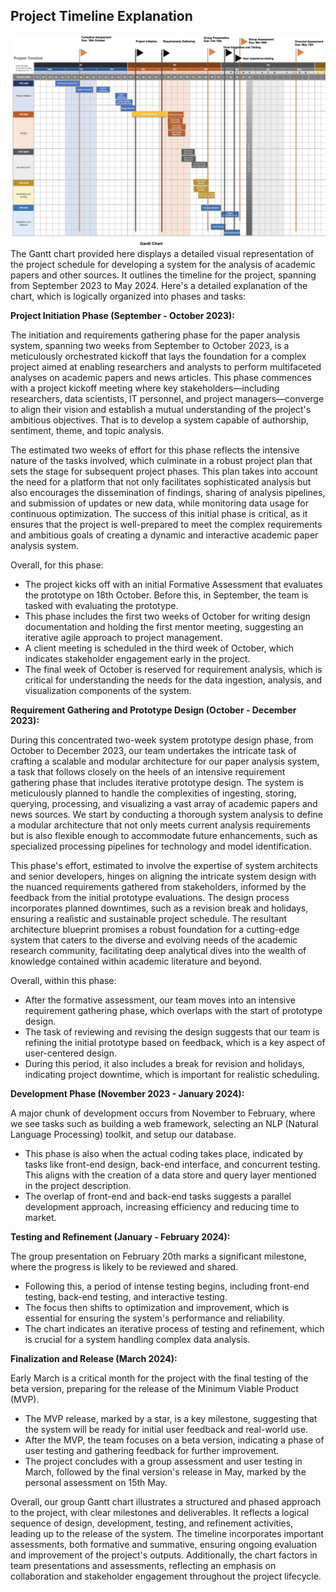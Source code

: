## Project Timeline Explanation

![](imgs/psd_gantt_chart.png)
The Gantt chart provided here displays a detailed visual representation of the project schedule for developing a system for the analysis of academic papers and other sources. It outlines the timeline for the project, spanning from September 2023 to May 2024. Here's a detailed explanation of the chart, which is logically organized into phases and tasks:

**Project Initiation Phase (September - October 2023):**

The initiation and requirements gathering phase for the paper analysis system, spanning two weeks from September to October 2023, is a meticulously orchestrated kickoff that lays the foundation for a complex project aimed at enabling researchers and analysts to perform multifaceted analyses on academic papers and news articles. This phase commences with a project kickoff meeting where key stakeholders—including researchers, data scientists, IT personnel, and project managers—converge to align their vision and establish a mutual understanding of the project's ambitious objectives. That is to develop a system capable of authorship, sentiment, theme, and topic analysis.

The estimated two weeks of effort for this phase reflects the intensive nature of the tasks involved, which culminate in a robust project plan that sets the stage for subsequent project phases. This plan takes into account the need for a platform that not only facilitates sophisticated analysis but also encourages the dissemination of findings, sharing of analysis pipelines, and submission of updates or new data, while monitoring data usage for continuous optimization. The success of this initial phase is critical, as it ensures that the project is well-prepared to meet the complex requirements and ambitious goals of creating a dynamic and interactive academic paper analysis system.

Overall, for this phase:

- The project kicks off with an initial Formative Assessment that evaluates the prototype on 18th October. Before this, in September, the team is tasked with evaluating the prototype.
- This phase includes the first two weeks of October for writing design documentation and holding the first mentor meeting, suggesting an iterative agile approach to project management.
- A client meeting is scheduled in the third week of October, which indicates stakeholder engagement early in the project.
- The final week of October is reserved for requirement analysis, which is critical for understanding the needs for the data ingestion, analysis, and visualization components of the system.

**Requirement Gathering and Prototype Design (October - December 2023):**

During this concentrated two-week system prototype design phase, from October to December 2023, our team undertakes the intricate task of crafting a scalable and modular architecture for our paper analysis system, a task that follows closely on the heels of an intensive requirement gathering phase that includes iterative prototype design. The system is meticulously planned to handle the complexities of ingesting, storing, querying, processing, and visualizing a vast array of academic papers and news sources. We start by conducting a thorough system analysis to define a modular architecture that not only meets current analysis requirements but is also flexible enough to accommodate future enhancements, such as specialized processing pipelines for technology and model identification.

This phase's effort, estimated to involve the expertise of system architects and senior developers, hinges on aligning the intricate system design with the nuanced requirements gathered from stakeholders, informed by the feedback from the initial prototype evaluations. The design process incorporates planned downtimes, such as a revision break and holidays, ensuring a realistic and sustainable project schedule. The resultant architecture blueprint promises a robust foundation for a cutting-edge system that caters to the diverse and evolving needs of the academic research community, facilitating deep analytical dives into the wealth of knowledge contained within academic literature and beyond.

Overall, within this phase:

- After the formative assessment, our team moves into an intensive requirement gathering phase, which overlaps with the start of prototype design.
- The task of reviewing and revising the design suggests that our team is refining the initial prototype based on feedback, which is a key aspect of user-centered design.
- During this period, it also includes a break for revision and holidays, indicating project downtime, which is important for realistic scheduling.


**Development Phase (November 2023 - January 2024):**

A major chunk of development occurs from November to February, where we see tasks such as building a web framework, selecting an NLP (Natural Language Processing) toolkit, and setup our database.

- This phase is also when the actual coding takes place, indicated by tasks like front-end design, back-end interface, and concurrent testing. This aligns with the creation of a data store and query layer mentioned in the project description.
- The overlap of front-end and back-end tasks suggests a parallel development approach, increasing efficiency and reducing time to market.

**Testing and Refinement (January - February 2024):**

The group presentation on February 20th marks a significant milestone, where the progress is likely to be reviewed and shared.

- Following this, a period of intense testing begins, including front-end testing, back-end testing, and interactive testing.
- The focus then shifts to optimization and improvement, which is essential for ensuring the system's performance and reliability.
- The chart indicates an iterative process of testing and refinement, which is crucial for a system handling complex data analysis.

**Finalization and Release (March 2024):**

Early March is a critical month for the project with the final testing of the beta version, preparing for the release of the Minimum Viable Product (MVP).

- The MVP release, marked by a star, is a key milestone, suggesting that the system will be ready for initial user feedback and real-world use.
- After the MVP, the team focuses on a beta version, indicating a phase of user testing and gathering feedback for further improvement.
- The project concludes with a group assessment and user testing in March, followed by the final version's release in May, marked by the personal assessment on 15th May.

Overall, our group Gantt chart illustrates a structured and phased approach to the project, with clear milestones and deliverables. It reflects a logical sequence of design, development, testing, and refinement activities, leading up to the release of the system. The timeline incorporates important assessments, both formative and summative, ensuring ongoing evaluation and improvement of the project's outputs. Additionally, the chart factors in team presentations and assessments, reflecting an emphasis on collaboration and stakeholder engagement throughout the project lifecycle.
